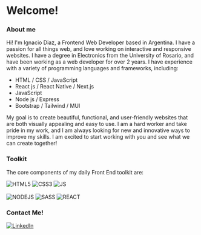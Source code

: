 <h1>Welcome!</h1>

<h3><b>About me</b></h3>

<p>Hi! I'm Ignacio Diaz, a Frontend Web Developer based in Argentina. I have a passion for all things web, and love working on interactive and responsive websites. I have a degree in Electronics from the University of Rosario, and have been working as a web developer for over 2 years. I have experience with a variety of programming languages and frameworks, including:

  <ul>
    <li>HTML / CSS / JavaScript</li>
    <li>React js / React Native / Next.js</li>
    <li>JavaScript</li>
    <li>Node js / Express</li>
    <li>Bootstrap / Tailwind / MUI</li>
  </ul>

My goal is to create beautiful, functional, and user-friendly websites that are both visually appealing and easy to use. I am a hard worker and take pride in my work, and I am always looking for new and innovative ways to improve my skills. I am excited to start working with you and see what we can create together! 
</p>

<h3><b>Toolkit</b></h3>

The core components of my daily Front End toolkit are:

<p>
  <img alt="HTML5" src="https://img.shields.io/badge/HTML5-E34F26?style=for-the-badge&logo=html5&logoColor=white" />
  <img alt="CSS3" src="https://img.shields.io/badge/CSS3-1572B6?style=for-the-badge&logo=css3&logoColor=white" />
  <img alt="JS" src="https://img.shields.io/badge/JavaScript-F7DF1E?style=for-the-badge&logo=javascript&logoColor=black" />
  <br/>
  <br/>
  <img alt="NODEJS" src="https://img.shields.io/badge/Node.js-43853D?style=for-the-badge&logo=node.js&logoColor=white" />
  <img alt="SASS" src="https://img.shields.io/badge/Sass-CC6699?style=for-the-badge&logo=sass&logoColor=white" />
  <img alt="REACT" src="https://img.shields.io/badge/React-20232A?style=for-the-badge&logo=react&logoColor=61DAFB" />
  
  <!-- Icons from https://dev.to/envoy_/150-badges-for-github-pnk -->
</p>


<h3><b>Contact Me!</b></h3>
<p>
  <a href="https://www.linkedin.com/in/ignacio-d%C3%ADaz/" target="_blank"><img alt="LinkedIn" src="https://img.shields.io/badge/LinkedIn-0077B5?style=for-the-badge&logo=linkedin&logoColor=white" />
  </a>
</p>

